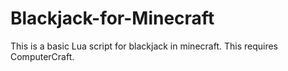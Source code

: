 # Blackjack-for-Minecraft
This is a basic Lua script for blackjack in minecraft. This requires ComputerCraft.
